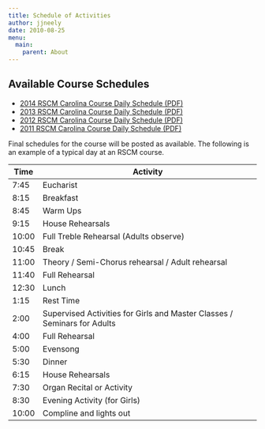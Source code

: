 ```yaml
---
title: Schedule of Activities
author: jjneely
date: 2010-08-25
menu:
  main:
    parent: About
---
```

## Available Course Schedules

  * [2014 RSCM Carolina Course Daily Schedule (PDF)][1]
  * [2013 RSCM Carolina Course Daily Schedule (PDF)][2]
  * [2012 RSCM Carolina Course Daily Schedule (PDF)][3]
  * [2011 RSCM Carolina Course Daily Schedule (PDF)][4]

Final schedules for the course will be posted as available. The following is an
example of a typical day at an RSCM course.

| Time | Activity |
| ---- | -------- |
| 7:45 | Eucharist |
| 8:15 | Breakfast |
| 8:45 | Warm Ups |
| 9:15 | House Rehearsals |
| 10:00 | Full Treble Rehearsal (Adults observe) |
| 10:45 | Break |
| 11:00 | Theory / Semi-Chorus rehearsal / Adult rehearsal |
| 11:40 | Full Rehearsal |
| 12:30 | Lunch |
| 1:15 | Rest Time |
| 2:00 | Supervised Activities for Girls and Master Classes / Seminars for Adults |
| 4:00 | Full Rehearsal |
| 5:00 | Evensong |
| 5:30 | Dinner |
| 6:15 | House Rehearsals |
| 7:30 | Organ Recital or Activity |
| 8:30 | Evening Activity (for Girls) |
| 10:00 | Compline and lights out |

 [1]: /wp-content/uploads/2010/08/RSCM-CHORISTER-BINDER-DOCUMENTS-2014-1.pdf
 [2]: /wp-content/uploads/2010/08/2013-schedule.pdf
 [3]: /wp-content/uploads/2010/08/Carolina-Course-Schedule-2012.pdf
 [4]: /wp-content/uploads/2011/06/Daily_Schedule-2.pdf
